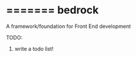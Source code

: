 =======
bedrock
=======

A framework/foundation for Front End development

TODO:

1. write a todo list!
